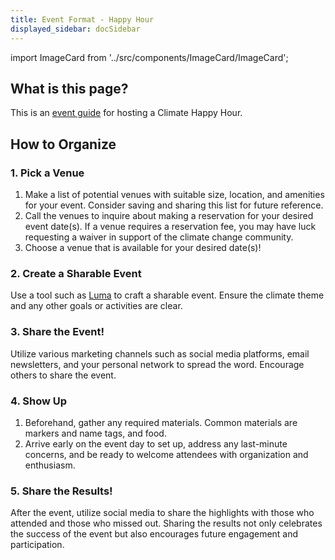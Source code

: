 ```yaml
---
title: Event Format - Happy Hour
displayed_sidebar: docSidebar
---
```

import ImageCard from '../src/components/ImageCard/ImageCard';

## What is this page?

This is an [event guide](event-guide) for hosting a Climate Happy Hour.

<div style={{ display: 'flex', flexWrap: 'wrap'}}>
    <ImageCard
    title="Go back to the full Event Oranizers Guide"
    description="This page is one of several event guides available"
    imageUrl="/img/women-in-climate-seattle.jpg"
    linkUrl="/event-guide"
    />
</div>

## How to Organize

### 1. Pick a Venue
1. Make a list of potential venues with suitable size, location, and amenities for your event. Consider saving and sharing this list for future reference.
2. Call the venues to inquire about making a reservation for your desired event date(s). If a venue requires a reservation fee, you may have luck requesting a waiver in support of the climate change community.
3. Choose a venue that is available for your desired date(s)!

### 2. Create a Sharable Event
Use a tool such as [Luma](https://lu.ma) to craft a sharable event. Ensure the climate theme and any other goals or activities are clear.

### 3. Share the Event!
Utilize various marketing channels such as social media platforms, email newsletters, and your personal network to spread the word. Encourage others to share the event.

### 4. Show Up
1. Beforehand, gather any required materials. Common materials are markers and name tags, and food.
2. Arrive early on the event day to set up, address any last-minute concerns, and be ready to welcome attendees with organization and enthusiasm.

### 5. Share the Results!
After the event, utilize social media to share the highlights with those who attended and those who missed out. Sharing the results not only celebrates the success of the event but also encourages future engagement and participation.
